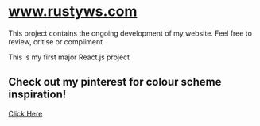 # www.rustyws.com
This project contains the ongoing development of my website.
Feel free to review, critise or compliment

This is my first major React.js project

## Check out my pinterest for colour scheme inspiration!
[Click Here](https://uk.pinterest.com/rustywebservices/)
